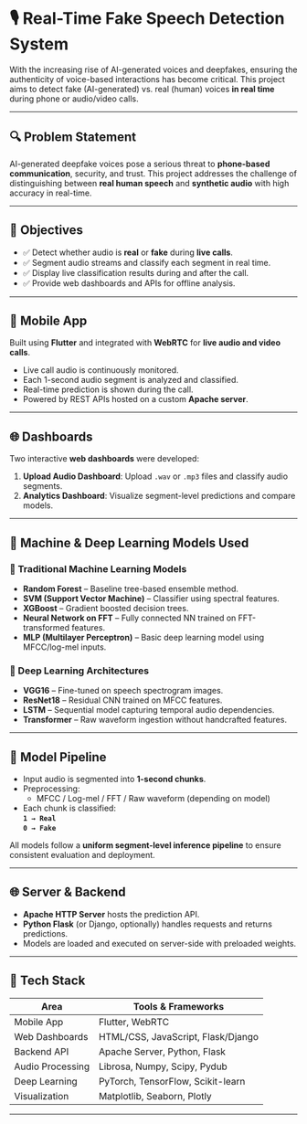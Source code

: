 # 🎙️ Real-Time Fake Speech Detection System

With the increasing rise of AI-generated voices and deepfakes, ensuring the authenticity of voice-based interactions has become critical. This project aims to detect fake (AI-generated) vs. real (human) voices **in real time** during phone or audio/video calls.

---

## 🔍 Problem Statement

AI-generated deepfake voices pose a serious threat to **phone-based communication**, security, and trust. This project addresses the challenge of distinguishing between **real human speech** and **synthetic audio** with high accuracy in real-time.

---

## 🎯 Objectives

- ✅ Detect whether audio is **real** or **fake** during **live calls**.
- ✅ Segment audio streams and classify each segment in real time.
- ✅ Display live classification results during and after the call.
- ✅ Provide web dashboards and APIs for offline analysis.

---

## 📱 Mobile App

Built using **Flutter** and integrated with **WebRTC** for **live audio and video calls**.

- Live call audio is continuously monitored.
- Each 1-second audio segment is analyzed and classified.
- Real-time prediction is shown during the call.
- Powered by REST APIs hosted on a custom **Apache server**.

---

## 🌐 Dashboards

Two interactive **web dashboards** were developed:

1. **Upload Audio Dashboard**: Upload `.wav` or `.mp3` files and classify audio segments.
2. **Analytics Dashboard**: Visualize segment-level predictions and compare models.

---

## 🧠 Machine & Deep Learning Models Used

### 🔹 Traditional Machine Learning Models
- **Random Forest** – Baseline tree-based ensemble method.
- **SVM (Support Vector Machine)** – Classifier using spectral features.
- **XGBoost** – Gradient boosted decision trees.
- **Neural Network on FFT** – Fully connected NN trained on FFT-transformed features.
- **MLP (Multilayer Perceptron)** – Basic deep learning model using MFCC/log-mel inputs.

### 🔹 Deep Learning Architectures
- **VGG16** – Fine-tuned on speech spectrogram images.
- **ResNet18** – Residual CNN trained on MFCC features.
- **LSTM** – Sequential model capturing temporal audio dependencies.
- **Transformer** – Raw waveform ingestion without handcrafted features.

---

## 🧪 Model Pipeline

- Input audio is segmented into **1-second chunks**.
- Preprocessing:
  - MFCC / Log-mel / FFT / Raw waveform (depending on model)
- Each chunk is classified:  
  **`1 → Real`**  
  **`0 → Fake`**

All models follow a **uniform segment-level inference pipeline** to ensure consistent evaluation and deployment.

---

## 🌐 Server & Backend

- **Apache HTTP Server** hosts the prediction API.
- **Python Flask** (or Django, optionally) handles requests and returns predictions.
- Models are loaded and executed on server-side with preloaded weights.

---

## 🧰 Tech Stack

| Area               | Tools & Frameworks                          |
|--------------------|---------------------------------------------|
| Mobile App         | Flutter, WebRTC                             |
| Web Dashboards     | HTML/CSS, JavaScript, Flask/Django          |
| Backend API        | Apache Server, Python, Flask                |
| Audio Processing   | Librosa, Numpy, Scipy, Pydub                |
| Deep Learning      | PyTorch, TensorFlow, Scikit-learn           |
| Visualization      | Matplotlib, Seaborn, Plotly                 |

---
